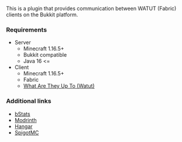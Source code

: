This is a plugin that provides communication between WATUT (Fabric) clients on the Bukkit platform.

### Requirements
- Server
    - Minecraft 1.16.5+
    - Bukkit compatible
    - Java 16 <=
- Client
    - Minecraft 1.16.5+
    - Fabric
    - [What Are They Up To (Watut)](https://modrinth.com/mod/what-are-they-up-to)

### Additional links
- [bStats](https://bstats.org/plugin/bukkit/WatutPlugin/23632)
- [Modrinth](https://modrinth.com/plugin/watut-plugin)
- [Hangar](https://hangar.papermc.io/Slide_AM/WatutPlugin)
- [SpigotMC](https://www.spigotmc.org/resources/plugin-for-what-are-they-up-to-watut.120154/)